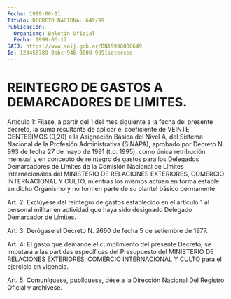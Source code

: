 ```yaml
---
Fecha: 1999-06-11
Título: DECRETO NACIONAL 649/99
Publicación:
  Organismo: Boletín Oficial
  Fecha: 1999-06-17
SAIJ: https://www.saij.gob.ar/DN19990000649
Id: 123456789-0abc-946-0000-9991soterced
---
```

# REINTEGRO DE GASTOS A DEMARCADORES DE LIMITES.

<a id="1"></a>
Artículo 1: Fíjase, a partir del 1 del mes siguiente a la fecha del presente decreto, la suma resultante de aplicar el  coeficiente  de VEINTE  CENTESIMOS  (0,20)  a la Asignación Básica del Nivel A, del Sistema Nacional de la Profesión  Administrativa (SINAPA), aprobado por Decreto N. 993 de fecha 27 de mayo  de  1991 (t.o. 1995), como única retribución mensual y en concepto de reintegro de gastos para los  Delegados  Demarcadores de Límites de la Comisión Nacional  de Límites Internacionales  del  MINISTERIO  DE RELACIONES EXTERIORES, COMERCIO INTERNACIONAL Y CULTO, mientras los mismos actúen en forma estable en dicho Organismo y no formen parte  de  su plantel básico permanente.

<a id="2"></a>
Art.  2: Exclúyese  del  reintegro  de  gastos establecido en  el artículo 1 al personal militar en actividad que haya sido designado Delegado Demarcador de Límites.

<a id="3"></a>
Art. 3: Derógase el Decreto N. 2660 de fecha 5 de setiembre de 1977.

<a id="4"></a>
Art. 4: El gasto que demande el cumplimiento del presente Decreto, se  imputará  a  las  partidas  específicas  del   Presupuesto  del MINISTERIO DE RELACIONES EXTERIORES, COMERCIO INTERNACIONAL Y CULTO para el ejercicio en vigencia.

<a id="5"></a>
Art. 5: Comuníquese, publíquese, dése a la Dirección  Nacional Del Registro  Oficial  y  archívese.